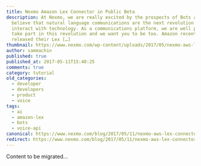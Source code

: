 ```yaml
---
title: Nexmo Amazon Lex Connector in Public Beta
description: At Nexmo, we are really excited by the prospects of Bots and AI. We
  believe that natural language communications are the next revolution in how we
  interact with technology. As a communications platform, we are well placed to
  take part in this revolution and we want you to be too. Amazon recently
  released their Lex […]
thumbnail: https://www.nexmo.com/wp-content/uploads/2017/05/nexmo-aws-lex-connector-800w.png
author: sammachin
published: true
published_at: 2017-05-11T15:40:25
comments: true
category: tutorial
old_categories:
  - developer
  - developers
  - product
  - voice
tags:
  - ai
  - amazon-lex
  - bots
  - voice-api
canonical: https://www.nexmo.com/blog/2017/05/11/nexmo-aws-lex-connector-in-public-beta-dr
redirect: https://www.nexmo.com/blog/2017/05/11/nexmo-aws-lex-connector-in-public-beta-dr
---
```

Content to be migrated...